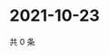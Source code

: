 # 2021-10-23

共 0 条

<!-- BEGIN WEIBO -->
<!-- 最后更新时间 Sat Oct 23 2021 05:12:31 GMT+0800 (China Standard Time) -->

<!-- END WEIBO -->
